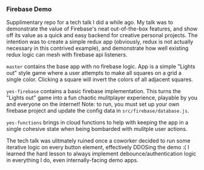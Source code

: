 ### Firebase Demo

Supplimentary repo for a tech talk I did a while ago. My talk was to demonstrate the value of Firebase's neat out-of-the-box features, and show off its value as a quick and easy backend for creative personal projects. The intention was to create a simple redux app (obviously, redux is not actually necessary in this contrived example), and demonstrate how well existing redux logic can mesh with firebase api listeners.



`master` contains the base app with no firebase logic. App is a simple "Lights out" style game where a user attempts to make all squares on a grid a single color. Clicking a square will invert the colors of all adjacent squares.

`yes-firebase` contains a basic firebase implementation. This turns the "Lights out" game into a fun chaotic mulitplayer experience, playable by you and everyone on the internet! Note: to run, you must set up your own firebase project and update the config data in `src/firebase/database.js`. 

`yes-functions` brings in cloud functions to help with keeping the app in a single cohesive state when being bombarded with mulitple user actions.

The tech talk was ulitmately ruined once a coworker decided to run some iterative logic on every button element, effectively DDOSing the demo :( I learned the hard lesson to always implement debounce/authentication logic in everything I do, even internally-facing demo apps.
